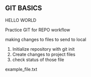 ## GIT BASICS ##

HELLO WORLD


Practice GIT for REPO workflow

making changes to files to send to local

1. Initialize repository with git init
2. Create changes to project files
3. check status of those file

example_file.txt
